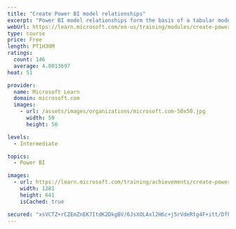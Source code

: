```yaml
---
title: "Create Power BI model relationships"
excerpt: "Power BI model relationships form the basis of a tabular model. Define Power BI model relationships, set up relationships, recognize DAX relationship functions, and describe relationship evaluation."
webUrl: https://learn.microsoft.com/en-us/training/modules/create-power-bi-model-relationships/
type: course
price: Free
length: PT1H30M
ratings:
  count: 146
  average: 4.8013697
heat: 51

provider:
  name: Microsoft Learn
  domain: microsoft.com
  images:
    - url: /assets/images/organizations/microsoft.com-50x50.jpg
      width: 50
      height: 50

levels:
  - Intermediate

topics:
  - Power BI

images:
  - url: https://learn.microsoft.com/training/achievements/create-power-bi-model-relationships-social.png
    width: 1281
    height: 641
    isCached: true

secured: "xsVCTZ+rCZEmZnEK7ItdK2DkgBV/6JsXOLAxl2H6c+j5rVdeRtg4F+itt/DfF/X0m98wLqFcw6Kz79TbZgJ6qYg3/Z/Xy5JfVvShQmV9xZipTa1/E8vqDrtRqlBggwPHZF6XWalqLlgIpFup8KTh2B5InTvPUUsVkN9n7PG5p16Ps7fmILgIHUqzNhIxCzU+kRgI2wANjvYR85ryeIQj9yC6jBKiGPQ7gg91k6WGC9yrHMXLghPyQUlHXjuez4v2UHA4SvTvWtYabCCgKgH/s9Rc2ek7nm2JfLWzBYDh96HQrxPLPbdqOtrfIUDayKY5cWaHPe9k0uI3CR+J3G4PWSVi93M9jd3v3JT+hx4iu7a30+whkNKnXVoIVkKucAA/dtk+dz0X6mVH4KGkTmwlKioahb+kgv9beb2u2gRSWv8=;f8yNjSnZXjIkzsZRAmOHeQ=="
---
```


